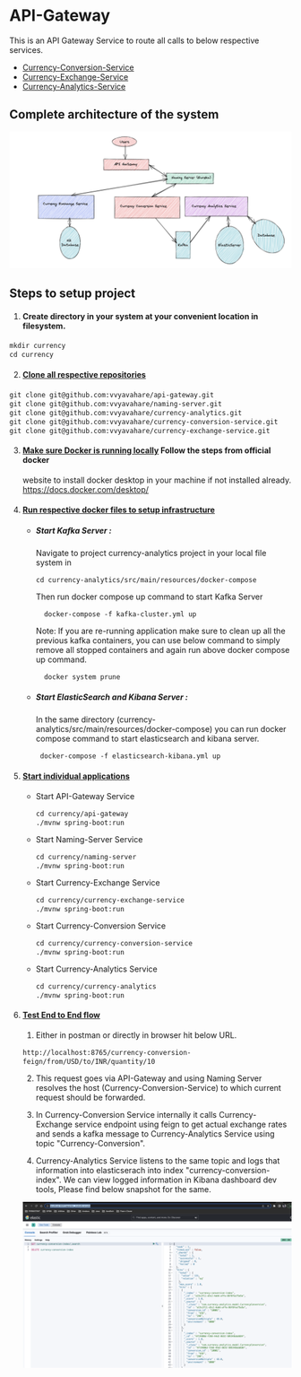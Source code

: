 # API-Gateway

This is an API Gateway Service to route all calls to below respective services.

* [Currency-Conversion-Service](https://github.com/vvyavahare/currency-conversion-service)
* [Currency-Exchange-Service](https://github.com/vvyavahare/currency-exchange-service)
* [Currency-Analytics-Service](https://github.com/vvyavahare/currency-analytics)

## Complete architecture of the system

![](./src/main/resources/architecture.png)

## Steps to setup project
1. #### Create directory in your system at your convenient location in filesystem.
```shell
mkdir currency
cd currency
```
2. #### [Clone all respective repositories](https://github.com/vvyavahare)
```shell
git clone git@github.com:vvyavahare/api-gateway.git
git clone git@github.com:vvyavahare/naming-server.git
git clone git@github.com:vvyavahare/currency-analytics.git
git clone git@github.com:vvyavahare/currency-conversion-service.git
git clone git@github.com:vvyavahare/currency-exchange-service.git
```

3. ####  [Make sure Docker is running locally](https://docs.docker.com/desktop/) Follow the steps from official docker 
   website to install docker desktop in your machine if not installed already. https://docs.docker.com/desktop/

4. #### [Run respective docker files to setup infrastructure](https://docs.docker.com/compose/) 
   * ##### Start Kafka Server : 
     Navigate to project currency-analytics project in your local file system in
     ```shell 
     cd currency-analytics/src/main/resources/docker-compose 
     ```
   
     Then run docker compose up command to start Kafka Server
     ```shell
       docker-compose -f kafka-cluster.yml up
     ```
     Note: If you are re-running application make sure to clean up all the previous kafka containers, you can use 
     below command to simply remove all stopped containers and again run above docker compose up command.
     ```shell
       docker system prune
     ```
   * ##### Start ElasticSearch and Kibana Server : 
      In the same directory (currency-analytics/src/main/resources/docker-compose) you can run docker compose command to start elasticsearch and kibana server.
     ```shell
      docker-compose -f elasticsearch-kibana.yml up
     ```
5. #### [Start individual applications](https://www.baeldung.com/spring-boot-run-maven-vs-executable-jar)
      * Start API-Gateway Service  
           ```shell
          cd currency/api-gateway
         ./mvnw spring-boot:run
           ``` 
      * Start Naming-Server Service
        ```shell
        cd currency/naming-server
        ./mvnw spring-boot:run
           ``` 
      * Start Currency-Exchange Service
        ```shell
        cd currency/currency-exchange-service
        ./mvnw spring-boot:run
           ``` 
      * Start Currency-Conversion Service
        ```shell
        cd currency/currency-conversion-service
        ./mvnw spring-boot:run
           ``` 
      * Start Currency-Analytics Service
        ```shell
        cd currency/currency-analytics
        ./mvnw spring-boot:run
           ``` 
6. #### [Test End to End flow](http://localhost:5601/app/dev_tools#/console)
    
   1. Either in postman or directly in browser hit below URL.
    ```http request
   http://localhost:8765/currency-conversion-feign/from/USD/to/INR/quantity/10
    ```
   2. This request goes via API-Gateway and using Naming Server resolves the host (Currency-Conversion-Service) to 
      which 
   current request should be forwarded.  
   3. In Currency-Conversion Service internally it calls Currency-Exchange service endpoint using feign to get actual 
      exchange rates and sends a kafka message to Currency-Analytics Service using topic "Currency-Conversion".
   
   4. Currency-Analytics Service listens to the same topic and logs that information into elasticserach into index "currency-conversion-index".
      We can view logged information in Kibana dashboard dev tools, Please find below snapshot for the same.

    ![](./src/main/resources/Kibana_Snapshot.png)